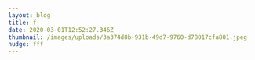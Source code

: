 ```yaml
---
layout: blog
title: f
date: 2020-03-01T12:52:27.346Z
thumbnail: /images/uploads/3a374d8b-931b-49d7-9760-d78017cfa801.jpeg
nudge: fff
---
```


